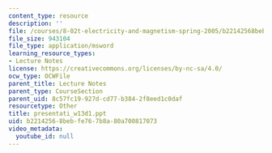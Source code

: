 ```yaml
---
content_type: resource
description: ''
file: /courses/8-02t-electricity-and-magnetism-spring-2005/b22142568bebfe767b8a80a700817073_presentati_w13d1.ppt
file_size: 943104
file_type: application/msword
learning_resource_types:
- Lecture Notes
license: https://creativecommons.org/licenses/by-nc-sa/4.0/
ocw_type: OCWFile
parent_title: Lecture Notes
parent_type: CourseSection
parent_uid: 8c57fc19-927d-cd77-b384-2f8eed1c0daf
resourcetype: Other
title: presentati_w13d1.ppt
uid: b2214256-8beb-fe76-7b8a-80a700817073
video_metadata:
  youtube_id: null
---
```

